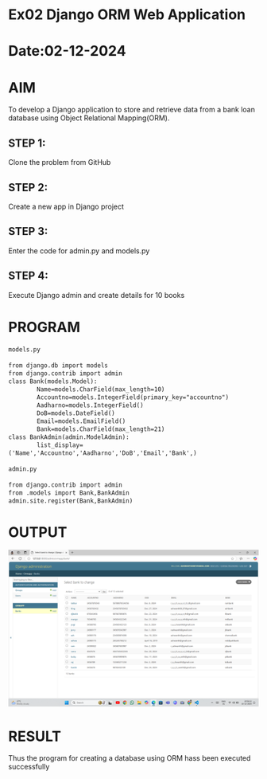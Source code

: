 # Ex02 Django ORM Web Application
# Date:02-12-2024
# AIM
To develop a Django application to store and retrieve data from a bank loan database using Object Relational Mapping(ORM).

## STEP 1:
Clone the problem from GitHub

## STEP 2:
Create a new app in Django project

## STEP 3:
Enter the code for admin.py and models.py

## STEP 4:
Execute Django admin and create details for 10 books

# PROGRAM
```
models.py

from django.db import models
from django.contrib import admin
class Bank(models.Model):
        Name=models.CharField(max_length=10)
        Accountno=models.IntegerField(primary_key="accountno")
        Aadharno=models.IntegerField()
        DoB=models.DateField()
        Email=models.EmailField()
        Bank=models.CharField(max_length=21)
class BankAdmin(admin.ModelAdmin):
        list_display=('Name','Accountno','Aadharno','DoB','Email','Bank',)

admin.py

from django.contrib import admin
from .models import Bank,BankAdmin
admin.site.register(Bank,BankAdmin)

```
# OUTPUT

![alt text](<Screenshot (15).png>)

# RESULT
Thus the program for creating a database using ORM hass been executed successfully
